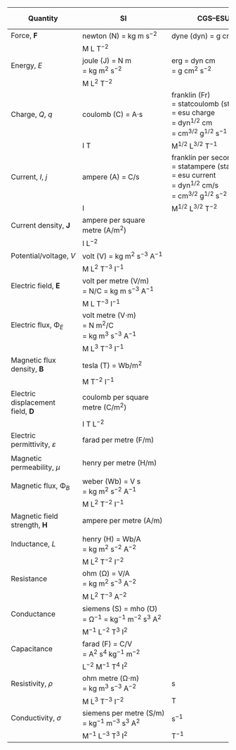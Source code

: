 | Quantity | SI | CGS–ESU | Gaussian | CGS–EMU | Heaviside–Lorentz |
|----------|----|---------|----------|---------|-------------------|
| Force, **F** | newton (N) = kg m s<sup>−2</sup> | dyne (dyn) = g cm s<sup>−2</sup>  |  |  |  |
|              | M L T<sup>−2</sup>               |                                   |  |  |  |
| Energy, _E_ | joule (J) = N m = kg m<sup>2</sup> s<sup>−2</sup> | erg = dyn cm = g cm<sup>2</sup> s<sup>−2</sup>  |  |  |  |
|             | M L<sup>2</sup> T<sup>−2</sup>                    |                                                 |  |  |  |
| Charge, _Q_, _q_ | coulomb (C) = A⋅s | franklin (Fr) = statcoulomb (statC) = esu charge = dyn<sup>1/2</sup> cm = cm<sup>3/2</sup> g<sup>1/2</sup> s<sup>−1</sup> | Fr = statC = esu charge | biot second (Bi⋅s) = abcoulomb (abC) = emu charge = dyn<sup>1/2</sup> s = cm<sup>1/2</sup> g<sup>1/2</sup> |  |
|                  | I T               | M<sup>1/2</sup> L<sup>3/2</sup> T<sup>−1</sup>                                                                            |                         | M<sup>1/2</sup> L<sup>1/2</sup>                                                                            |  |
| Current, _I_, _j_ | ampere (A) = C/s | franklin per second (Fr/s) = statampere (statA) = esu current = dyn<sup>1/2</sup> cm/s = cm<sup>3/2</sup> g<sup>1/2</sup> s<sup>−2</sup> |  | biot (Bi) = abampere (abA) = emu current = dyn<sup>1/2</sup> = cm<sup>1/2</sup> g<sup>1/2</sup> s<sup>−1</sup> |  |
|                   | I                | M<sup>1/2</sup> L<sup>3/2</sup> T<sup>−2</sup>                                                                                           |  | M<sup>1/2</sup> L<sup>1/2</sup> T<sup>−1</sup>                                                                 |  |
| Current density, **J** | ampere per square metre (A/m<sup>2</sup>) |  |  |  |  |
|                        | I L<sup>−2</sup>                          |  |  |  |  |
| Potential/voltage, _V_ | volt (V) = kg m<sup>2</sup> s<sup>−3</sup> A<sup>−1</sup> |  |  |  |  |
|                        | M L<sup>2</sup> T<sup>−3</sup> I<sup>−1</sup>             |  |  |  |  |
| Electric field, **E** | volt per metre (V/m) = N/C = kg m s<sup>−3</sup> A<sup>−1</sup> |  |  |  |  |
|                       | M L T<sup>−3</sup> I<sup>−1</sup>                               |  |  |  |  |
| Electric flux, Φ<sub>_E_</sub> | volt metre (V⋅m) = N m<sup>2</sup>/C = kg m<sup>3</sup> s<sup>−3</sup> A<sup>−1</sup> |  |  |  |  |
|                                | M L<sup>3</sup> T<sup>−3</sup> I<sup>−1</sup>                                         |  |  |  |  |
| Magnetic flux density, **B** | tesla (T) = Wb/m<sup>2</sup>    |  |  |  |  |
|                              | M T<sup>−2</sup> I<sup>−1</sup> |  |  |  |  |
| Electric displacement field, **D** | coulomb per square metre (C/m<sup>2</sup>) |  |  |  |  |
|                                    | I T L<sup>−2</sup>                         |  |  |  |  |
| Electric permittivity, _ε_ | farad per metre (F/m) |  |  |  |  |
|                            |                       |  |  |  |  |
| Magnetic permeability, _μ_ | henry per metre (H/m) |  |  |  |  |
|                            |                       |  |  |  |  |
| Magnetic flux, Φ<sub>_B_</sub> | weber (Wb) = V s = kg m<sup>2</sup> s<sup>−2</sup> A<sup>−1</sup> |  |  |  |  |
|                                | M L<sup>2</sup> T<sup>−2</sup> I<sup>−1</sup>                     |  |  |  |  |
| Magnetic field strength, **H** | ampere per metre (A/m) |  |  |  |  |
|                                |                        |  |  |  |  |
| Inductance, _L_ | henry (H) = Wb/A = kg m<sup>2</sup> s<sup>−2</sup> A<sup>−2</sup> |  |  |  |  |
|                 | M L<sup>2</sup> T<sup>−2</sup> I<sup>−2</sup>                     |  |  |  |  |
| Resistance | ohm (Ω) = V/A = kg m<sup>2</sup> s<sup>−3</sup> A<sup>−2</sup> |  |  |  |  |
|            | M L<sup>2</sup> T<sup>−3</sup> A<sup>−2</sup>                  |  |  |  |  |
| Conductance | siemens (S) = mho (℧) = Ω<sup>−1</sup> = kg<sup>−1</sup> m<sup>−2</sup> s<sup>3</sup> A<sup>2</sup> |  |  |  |  |
|             | M<sup>−1</sup> L<sup>−2</sup> T<sup>3</sup> I<sup>2</sup>                                           |  |  |  |  |
| Capacitance | farad (F) = C/V = A<sup>2</sup> s<sup>4</sup> kg<sup>−1</sup> m<sup>−2</sup> |  |  |  |  |
|             | L<sup>−2</sup> M<sup>−1</sup> T<sup>4</sup> I<sup>2</sup>                    |  |  |  |  |
| Resistivity, _ρ_ | ohm metre (Ω⋅m) = kg m<sup>3</sup> s<sup>−3</sup> A<sup>−2</sup> | s |  |  |  |
|                  | M L<sup>3</sup> T<sup>−3</sup> I<sup>−2</sup>                    | T |  |  |  |
| Conductivity, _σ_ | siemens per metre (S/m) = kg<sup>−1</sup> m<sup>−3</sup> s<sup>3</sup> A<sup>2</sup> | s<sup>−1</sup> |  |  |  |
|                   | M<sup>−1</sup> L<sup>−3</sup> T<sup>3</sup> I<sup>2</sup>                            | T<sup>−1</sup> |  |  |  |

